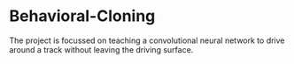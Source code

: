 # Behavioral-Cloning
The project is focussed on teaching a convolutional neural network to drive around a track without leaving the driving surface.
